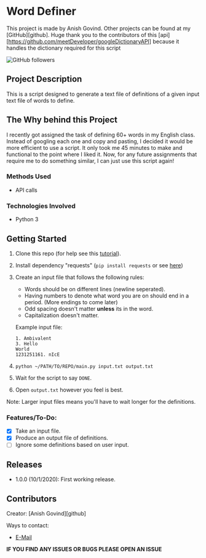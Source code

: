 # Word Definer
This project is made by Anish Govind. Other projects can be found at my [GitHub][github].
Huge thank you to the contributors of this [api][https://github.com/meetDeveloper/googleDictionaryAPI] because it handles the dictionary required for this script

![GitHub followers](https://img.shields.io/github/followers/anishg24?label=Follow&style=social)

## Project Description
This is a script designed to generate a text file of definitions of a given input text file of words to define.

## The Why behind this Project
I recently got assigned the task of defining 60+ words in my English class. Instead of googling each one and copy and pasting,
I decided it would be more efficient to use a script. It only took me 45 minutes to make and functional to the point where I liked it.
Now, for any future assignments that require me to do something similar, I can just use this script again!

### Methods Used
* API calls 

### Technologies Involved
* Python 3

## Getting Started
1. Clone this repo (for help see this [tutorial](https://help.github.com/articles/cloning-a-repository/)).
2. Install dependency "requests" (`pip install requests` or see [here](https://requests.readthedocs.io/en/master/user/install/#install))
3. Create an input file that follows the following rules:
   - Words should be on different lines (newline seperated).
   - Having numbers to denote what word you are on should end in a period. (More endings to come later)
   - Odd spacing doesn't matter **unless** its in the word.
   - Capitalization doesn't matter.
   
   Example input file:
   ```
   1. Ambivalent
   3. Hello
   World
   1231251161. nIcE
   ```
3. `python ~/PATH/TO/REPO/main.py input.txt output.txt`
4. Wait for the script to say `DONE`.
5. Open `output.txt` however you feel is best.

Note: Larger input files means you'll have to wait longer for the definitions.

### Features/To-Do:
- [x] Take an input file.
- [x] Produce an output file of definitions.
- [ ] Ignore some definitions based on user input.

## Releases
- 1.0.0 (10/1/2020): First working release.

## Contributors
Creator: [Anish Govind][github]

Ways to contact:
* [E-Mail](anishg24@gmail.com)

**IF YOU FIND ANY ISSUES OR BUGS PLEASE OPEN AN ISSUE**
